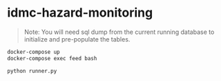 # idmc-hazard-monitoring

> Note: You will need sql dump from the current running database to initialize and pre-populate the tables.

```bash
docker-compose up
docker-compose exec feed bash

python runner.py
```
